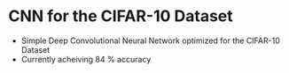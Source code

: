 # CNN for the CIFAR-10 Dataset

- Simple Deep Convolutional Neural Network optimized for the CIFAR-10 Dataset
- Currently acheiving 84 % accuracy
